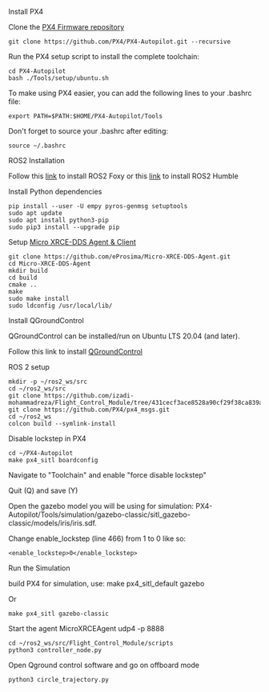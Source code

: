 Install PX4

Clone the [PX4 Firmware repository](https://github.com/PX4/PX4-Autopilot)

    git clone https://github.com/PX4/PX4-Autopilot.git --recursive

Run the PX4 setup script to install the complete toolchain:

    cd PX4-Autopilot
    bash ./Tools/setup/ubuntu.sh

To make using PX4 easier, you can add the following lines to your .bashrc file:

    export PATH=$PATH:$HOME/PX4-Autopilot/Tools

Don't forget to source your .bashrc after editing:

    source ~/.bashrc

ROS2 Installation

Follow this [link](https://docs.ros.org/en/foxy/Installation/Ubuntu-Install-Debians.html) to install ROS2 Foxy or this [link](https://docs.ros.org/en/humble/) to install ROS2 Humble 

Install Python dependencies

    pip install --user -U empy pyros-genmsg setuptools
    sudo apt update
    sudo apt install python3-pip
    sudo pip3 install --upgrade pip

Setup [Micro XRCE-DDS Agent & Client](https://docs.px4.io/main/en/middleware/uxrce_dds.html) 

    git clone https://github.com/eProsima/Micro-XRCE-DDS-Agent.git    
    cd Micro-XRCE-DDS-Agent
    mkdir build
    cd build
    cmake ..
    make
    sudo make install
    sudo ldconfig /usr/local/lib/



Install QGroundControl

QGroundControl can be installed/run on Ubuntu LTS 20.04 (and later).

Follow this link to install [QGroundControl](https://docs.qgroundcontrol.com/master/en/qgc-user-guide/getting_started/download_and_install.html)


ROS 2 setup

    mkdir -p ~/ros2_ws/src
    cd ~/ros2_ws/src
    git clone https://github.com/izadi-mohammadreza/Flight_Control_Module/tree/431cecf3ace8528a90cf29f38ca839addebaead2
    git clone https://github.com/PX4/px4_msgs.git
    cd ~/ros2_ws
    colcon build --symlink-install

Disable lockstep in PX4

    cd ~/PX4-Autopilot
    make px4_sitl boardconfig

Navigate to "Toolchain" and enable "force disable lockstep"

Quit (Q) and save (Y)

Open the gazebo model you will be using for simulation: PX4-Autopilot/Tools/simulation/gazebo-classic/sitl_gazebo-classic/models/iris/iris.sdf.

Change enable_lockstep (line 466) from 1 to 0 like so:

    <enable_lockstep>0</enable_lockstep>

Run the Simulation

build PX4 for simulation, use:
    make px4_sitl_default gazebo 

Or

    make px4_sitl gazebo-classic

Start the agent
    MicroXRCEAgent udp4 -p 8888


    cd ~/ros2_ws/src/Flight_Control_Module/scripts
    python3 controller_node.py

Open Qground control software and go on offboard mode

    python3 circle_trajectory.py



